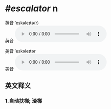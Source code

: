 # ***\#escalator*** n
英音 ˈeskəleɪtə(r)  
英音
<audio src="./media/escalator1_AAC.aac" controls="controls"></audio>

美音 ˈeskəleɪtər  
美音
<audio src="./media/escalator2_AAC.aac" controls="controls"></audio>



  

英文释义
---
### 1.**自动扶梯; 滾梯**  


